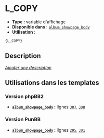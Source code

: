 # L_COPY
* __Type :__ variable d'affichage
* __Disponible dans :__ [`album_showpage_body`](../tpl/var/album_showpage_body.md#readme)
* __Utilisation :__

```html
{L_COPY}
```

## Description
[*Ajouter une description*](https://fa-tvars.appspot.com/var/L_COPY)

## Utilisations dans les templates

### Version phpBB2
* __[`album_showpage_body`](../tpl/var/album_showpage_body.md#readme) :__ lignes [`307`](../tpl/src/subsilver/album_showpage_body.tpl#L307), [`308`](../tpl/src/subsilver/album_showpage_body.tpl#L308)

### Version PunBB
* __[`album_showpage_body`](../tpl/var/album_showpage_body.md#readme) :__ lignes [`295`](../tpl/src/punbb/album_showpage_body.tpl#L295), [`301`](../tpl/src/punbb/album_showpage_body.tpl#L301)